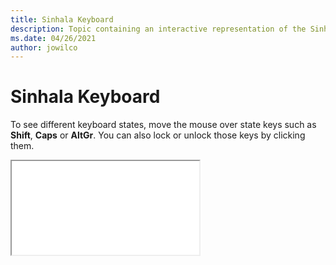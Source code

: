 ```yaml
--- 
title: Sinhala Keyboard 
description: Topic containing an interactive representation of the Sinhala Keyboard 
ms.date: 04/26/2021 
author: jowilco 
--- 
```

 
# Sinhala Keyboard 
 
To see different keyboard states, move the mouse over state keys such as **Shift**, **Caps** or **AltGr**. You can also lock or unlock those keys by clicking them. 
 
<iframe src="kbdsn1.html"></iframe> 
